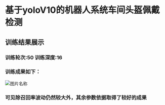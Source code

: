# 基于yoloV10的机器人系统车间头盔佩戴检测
## 训练结果展示
### 训练轮次:50  训练深度:16
### 训练成果如下：
![图片名称](https://github.com/Agostome/-yoloV10-Helmet-inspection-in-industrial-robot-workshop-/blob/main/results.png)
### 可见除召回率波动仍然较大外，其余参数依据取得了较好的成果
